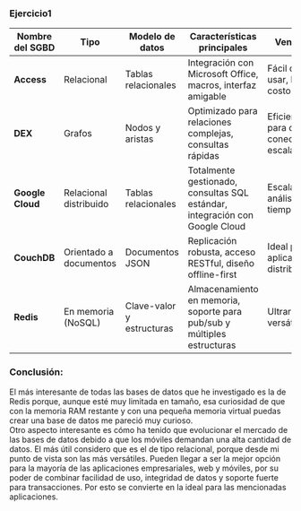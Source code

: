 ### **Ejercicio1**

| **Nombre del SGBD** | **Tipo**             | **Modelo de datos**       | **Características principales**                                              | **Ventajas**                                     | **Limitaciones**                                    | **Casos de uso**                                 |
|----------------------|---------------------|---------------------------|------------------------------------------------------------------------------|-------------------------------------------------|---------------------------------------------------|-------------------------------------------------|
| **Access**           | Relacional         | Tablas relacionales       | Integración con Microsoft Office, macros, interfaz amigable                  | Fácil de usar, bajo costo                       | Escalabilidad limitada, solo para Windows         | Bases de datos pequeñas, prototipos             |
| **DEX**              | Grafos             | Nodos y aristas           | Optimizado para relaciones complejas, consultas rápidas                      | Eficiente para datos conectados, escalable      | No apto para datos tabulares                     | Redes sociales, sistemas de recomendación       |
| **Google Cloud**     | Relacional distribuido | Tablas relacionales       | Totalmente gestionado, consultas SQL estándar, integración con Google Cloud  | Escalable, análisis en tiempo real              | Costos impredecibles, no apto para transacciones  | Data warehouses, big data, visualización        |
| **CouchDB**          | Orientado a documentos | Documentos JSON           | Replicación robusta, acceso RESTful, diseño offline-first                    | Ideal para aplicaciones distribuidas            | No apto para relaciones complejas                | Apps móviles, bases de datos semi-estructuradas |
| **Redis**            | En memoria (NoSQL) | Clave-valor y estructuras | Almacenamiento en memoria, soporte para pub/sub y múltiples estructuras       | Ultrarápido, versátil                           | Limitado por RAM, persistencia básica            | Cachés, analítica en tiempo real, mensajería    |

### **Conclusión:**

El más interesante de todas las bases de datos que he investigado es la de Redis porque, aunque esté muy limitada en tamaño, esa curiosidad de que con la memoria RAM restante y con una pequeña memoria virtual puedas crear una base de datos me pareció muy curioso.  
Otro aspecto interesante es cómo ha tenido que evolucionar el mercado de las bases de datos debido a que los móviles demandan una alta cantidad de datos. El más útil considero que es el de tipo relacional, porque desde mi punto de vista son las más versátiles. Pueden llegar a ser la mejor opción para la mayoría de las aplicaciones empresariales, web y móviles, por su poder de combinar facilidad de uso, integridad de datos y soporte fuerte para transacciones. Por esto se convierte en la ideal para las mencionadas aplicaciones.
